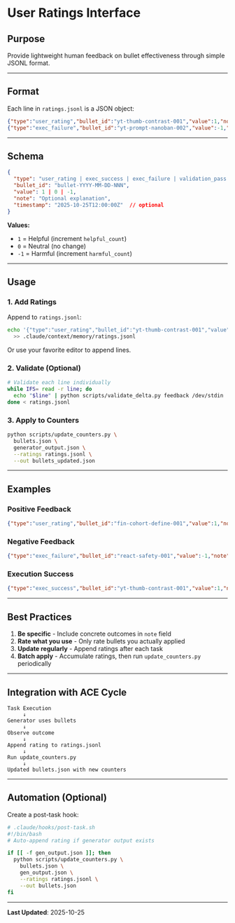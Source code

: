 # User Ratings Interface

## Purpose

Provide lightweight human feedback on bullet effectiveness through simple JSONL format.

---

## Format

Each line in `ratings.jsonl` is a JSON object:

```json
{"type":"user_rating","bullet_id":"yt-thumb-contrast-001","value":1,"note":"Clear CTR uplift"}
{"type":"exec_failure","bullet_id":"yt-prompt-nanoban-002","value":-1,"note":"Produced cluttered text"}
```

---

## Schema

```json
{
  "type": "user_rating | exec_success | exec_failure | validation_pass | validation_fail",
  "bullet_id": "bullet-YYYY-MM-DD-NNN",
  "value": 1 | 0 | -1,
  "note": "Optional explanation",
  "timestamp": "2025-10-25T12:00:00Z"  // optional
}
```

**Values:**
- `1` = Helpful (increment `helpful_count`)
- `0` = Neutral (no change)
- `-1` = Harmful (increment `harmful_count`)

---

## Usage

### 1. Add Ratings

Append to `ratings.jsonl`:

```bash
echo '{"type":"user_rating","bullet_id":"yt-thumb-contrast-001","value":1,"note":"Worked great!"}' \
  >> .claude/context/memory/ratings.jsonl
```

Or use your favorite editor to append lines.

### 2. Validate (Optional)

```bash
# Validate each line individually
while IFS= read -r line; do
  echo "$line" | python scripts/validate_delta.py feedback /dev/stdin
done < ratings.jsonl
```

### 3. Apply to Counters

```bash
python scripts/update_counters.py \
  bullets.json \
  generator_output.json \
  --ratings ratings.jsonl \
  --out bullets_updated.json
```

---

## Examples

### Positive Feedback

```json
{"type":"user_rating","bullet_id":"fin-cohort-define-001","value":1,"note":"Model validated perfectly"}
```

### Negative Feedback

```json
{"type":"exec_failure","bullet_id":"react-safety-001","value":-1,"note":"Checkpoint was too verbose"}
```

### Execution Success

```json
{"type":"exec_success","bullet_id":"yt-thumb-contrast-001","value":1,"note":"Thumbnail got 12% CTR"}
```

---

## Best Practices

1. **Be specific** - Include concrete outcomes in `note` field
2. **Rate what you use** - Only rate bullets you actually applied
3. **Update regularly** - Append ratings after each task
4. **Batch apply** - Accumulate ratings, then run `update_counters.py` periodically

---

## Integration with ACE Cycle

```
Task Execution
     ↓
Generator uses bullets
     ↓
Observe outcome
     ↓
Append rating to ratings.jsonl
     ↓
Run update_counters.py
     ↓
Updated bullets.json with new counters
```

---

## Automation (Optional)

Create a post-task hook:

```bash
# .claude/hooks/post-task.sh
#!/bin/bash
# Auto-append rating if generator output exists

if [[ -f gen_output.json ]]; then
  python scripts/update_counters.py \
    bullets.json \
    gen_output.json \
    --ratings ratings.jsonl \
    --out bullets.json
fi
```

---

**Last Updated**: 2025-10-25
